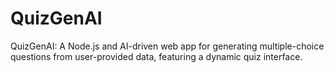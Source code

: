 # QuizGenAI
QuizGenAI: A Node.js and AI-driven web app for generating multiple-choice questions from user-provided data, featuring a dynamic quiz interface.
